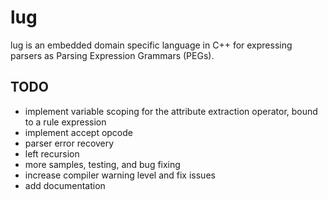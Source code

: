 lug
===
lug is an embedded domain specific language in C++ for expressing parsers as Parsing Expression Grammars (PEGs).

TODO
---
- implement variable scoping for the attribute extraction operator, bound to a rule expression
- implement accept opcode
- parser error recovery
- left recursion
- more samples, testing, and bug fixing
- increase compiler warning level and fix issues
- add documentation

